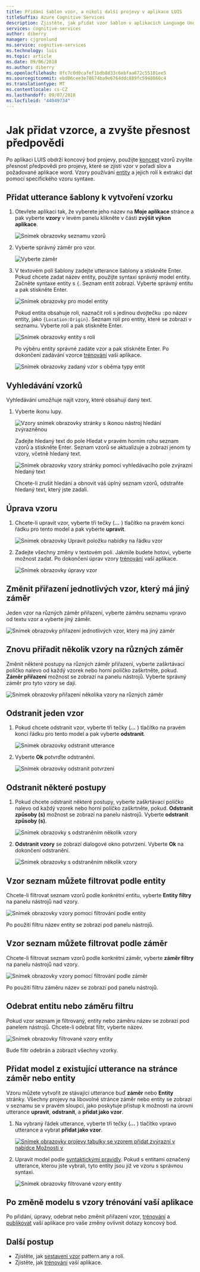 ```yaml
---
title: Přidání šablon vzor, a nikoli další projevy v aplikace LUIS
titleSuffix: Azure Cognitive Services
description: Zjistěte, jak přidat vzor šablon v aplikacích Language Understanding (LUIS) zvyšte přesnost předpovědi.
services: cognitive-services
author: diberry
manager: cjgronlund
ms.service: cognitive-services
ms.technology: luis
ms.topic: article
ms.date: 09/06/2018
ms.author: diberry
ms.openlocfilehash: 0fc7c0d0cafef1bdb8d33c6ebfaa672c55101ee5
ms.sourcegitcommit: ebd06cee3e78674ba9e6764ddc889fc5948060c4
ms.translationtype: MT
ms.contentlocale: cs-CZ
ms.lasthandoff: 09/07/2018
ms.locfileid: "44049734"
---
```

# <a name="how-to-add-patterns-to-improve-prediction-accuracy"></a>Jak přidat vzorce, a zvyšte přesnost předpovědi
Po aplikaci LUIS obdrží koncový bod projevy, použijte [koncept](luis-concept-patterns.md) vzorů zvyšte přesnost předpovědi pro projevy, které se zjistí vzor v pořadí slov a požadované aplikace word. Vzory používání [entity](luis-concept-entity-types.md) a jejich rolí k extrakci dat pomocí specifického vzoru syntaxe. 

## <a name="add-template-utterance-to-create-pattern"></a>Přidat utterance šablony k vytvoření vzorku
1. Otevřete aplikaci tak, že vyberete jeho název na **Moje aplikace** stránce a pak vyberte **vzory** v levém panelu klikněte v části **zvýšit výkon aplikace**.

    ![Snímek obrazovky seznamu vzorů](./media/luis-how-to-model-intent-pattern/patterns-1.png)

2. Vyberte správný záměr pro vzor. 

    ![Vyberte záměr](./media/luis-how-to-model-intent-pattern/patterns-2.png)

3. V textovém poli šablony zadejte utterance šablony a stiskněte Enter. Pokud chcete zadat název entity, použijte syntaxi správný model entity. Začněte syntaxe entity s `{`. Seznam entit zobrazí. Vyberte správný entitu a pak stiskněte Enter. 

    ![Snímek obrazovky pro model entity](./media/luis-how-to-model-intent-pattern/patterns-3.png)

    Pokud entita obsahuje roli, naznačit roli s jedinou dvojtečku `:`po název entity, jako `{Location:Origin}`. Seznam rolí pro entity, které se zobrazí v seznamu. Vyberte roli a pak stiskněte Enter. 

    ![Snímek obrazovky entity s rolí](./media/luis-how-to-model-intent-pattern/patterns-4.png)

    Po výběru entity správné zadáte vzor a pak stiskněte Enter. Po dokončení zadávání vzorce [trénování](luis-how-to-train.md) vaší aplikace.

    ![Snímek obrazovky zadaný vzor s oběma typy entit](./media/luis-how-to-model-intent-pattern/patterns-5.png)

## <a name="search-patterns"></a>Vyhledávání vzorků
Vyhledávání umožňuje najít vzory, které obsahují daný text.  

1. Vyberte ikonu lupy.

    ![Vzory snímek obrazovky stránky s ikonou nástroj hledání zvýrazněnou](./media/luis-how-to-model-intent-pattern/search-icon.png)

    Zadejte hledaný text do pole Hledat v pravém horním rohu seznam vzorů a stiskněte Enter. Seznam vzorů se aktualizuje a zobrazí jenom ty vzory, včetně hledaný text.

    ![Snímek obrazovky vzory stránky pomocí vyhledávacího pole zvýrazní hledaný text](./media/luis-how-to-model-intent-pattern/search-text.png)

    Chcete-li zrušit hledání a obnovit váš úplný seznam vzorů, odstraňte hledaný text, který jste zadali.

<!-- TBD: should I be able to click on the magnifying glass again to close the search box? It doesn't reset the list. -->

## <a name="edit-a-pattern"></a>Úprava vzoru
1. Chcete-li upravit vzor, vyberte tři tečky (***...*** ) tlačítko na pravém konci řádku pro tento model a pak vyberte **upravit**. 

    ![Snímek obrazovky Upravit položku nabídky na řádku vzor](./media/luis-how-to-model-intent-pattern/patterns-three-dots.png) 

2. Zadejte všechny změny v textovém poli. Jakmile budete hotovi, vyberte možnost zadat. Po dokončení úprav vzory [trénování](luis-how-to-train.md) vaší aplikace.

    ![Snímek obrazovky úpravy vzor](./media/luis-how-to-model-intent-pattern/edit-pattern.png)

## <a name="reassign-individual-pattern-to-different-intent"></a>Změnit přiřazení jednotlivých vzor, který má jiný záměr

Jeden vzor na různých záměr přiřazení, vyberte záměru seznamu vpravo od textu vzor a vyberte jiný záměr.

![Snímek obrazovky přiřazení jednotlivých vzor, který má jiný záměr](./media/luis-how-to-model-intent-pattern/reassign-individual-pattern.png)

## <a name="reassign-several-patterns-to-different-intent"></a>Znovu přiřadit několik vzory na různých záměr

Změnit některé postupy na různých záměr přiřazení, vyberte zaškrtávací políčko nalevo od každý vzorek nebo horní políčko zaškrtněte, pokud. **Záměr přiřazení** možnost se zobrazí na panelu nástrojů. Vyberte správný záměr pro tyto vzory se dají. 

![Snímek obrazovky přiřazení několika vzory na různých záměr](./media/luis-how-to-model-intent-pattern/reassign-many-patterns.png)

## <a name="delete-a-single-pattern"></a>Odstranit jeden vzor

1. Pokud chcete odstranit vzor, vyberte tři tečky (***...*** ) tlačítko na pravém konci řádku pro tento model a pak vyberte **odstranit**. 

    ![Snímek obrazovky odstranit utterance](./media/luis-how-to-model-intent-pattern/patterns-three-dots-ddl.png)

2. Vyberte **Ok** potvrďte odstranění.

    ![Snímek obrazovky odstranit potvrzení](./media/luis-how-to-model-intent-pattern/confirm-delete.png)

## <a name="delete-several-patterns"></a>Odstranit některé postupy

1. Pokud chcete odstranit některé postupy, vyberte zaškrtávací políčko nalevo od každý vzorek nebo horní políčko zaškrtněte, pokud. **Odstranit způsoby (s)** možnost se zobrazí na panelu nástrojů. Vyberte **odstranit způsoby (s)**.  

    ![Snímek obrazovky s odstraněním několik vzory](./media/luis-how-to-model-intent-pattern/delete-many-patterns.png)

2. **Odstranit vzory** se zobrazí dialogové okno potvrzení. Vyberte **Ok** na dokončení odstranění.

    ![Snímek obrazovky s odstraněním několik vzory](./media/luis-how-to-model-intent-pattern/delete-many-patterns-confirmation.png)

## <a name="filter-pattern-list-by-entity"></a>Vzor seznam můžete filtrovat podle entity

Chcete-li filtrovat seznam vzorů podle konkrétní entitu, vyberte **Entity filtry** na panelu nástrojů nad vzory. 

![Snímek obrazovky vzory pomocí filtrování podle entity](./media/luis-how-to-model-intent-pattern/filter-entities-1.png)

Po použití filtru název entity se zobrazí pod panelu nástrojů. 

## <a name="filter-pattern-list-by-intent"></a>Vzor seznam můžete filtrovat podle záměr

Chcete-li filtrovat seznam vzorů podle konkrétní záměr, vyberte **záměr filtry** na panelu nástrojů nad vzory. 

![Snímek obrazovky vzory pomocí filtrování podle záměr](./media/luis-how-to-model-intent-pattern/filter-intents-1.png)

Po použití filtru záměru název se zobrazí pod panelu nástrojů. 

## <a name="remove-entity-or-intent-filter"></a>Odebrat entitu nebo záměru filtru
Pokud vzor seznam je filtrovaný, entity nebo záměru název se zobrazí pod panelem nástrojů. Chcete-li odebrat filtr, vyberte název.

![Snímek obrazovky filtrované vzory entity](./media/luis-how-to-model-intent-pattern/filter-entities-2.png)

Bude filtr odebrán a zobrazit všechny vzorky. 

## <a name="add-pattern-from-existing-utterance-on-intent-or-entity-page"></a>Přidat model z existující utterance na stránce záměr nebo entity
Vzoru můžete vytvořit ze stávající utterance buď **záměr** nebo **Entity** stránky. Všechny projevy na libovolné stránce záměr nebo entity se zobrazí v seznamu se v pravém sloupci, jako poskytuje přístup k možnosti na úrovni utterance **upravit**, **odstranit**, a **přidat jako vzor**.

1. Na vybraný řádek utterance, vyberte tři tečky (***...*** ) tlačítko vpravo utterance a vybrat **přidat jako vzor**.

    [![](./media/luis-how-to-model-intent-pattern/add-pattern-from-utterance.png "Snímek obrazovky projevy tabulky se vzorem přidat zvýrazní v nabídce Možnosti v")](./media/luis-how-to-model-intent-pattern/add-pattern-from-utterance.png)

2. Upravit model podle [syntaktickými pravidly](luis-concept-patterns.md#pattern-syntax). Pokud s entitami označený utterance, kterou jste vybrali, tyto entity jsou již ve vzoru s správnou syntaxi.

    ![Snímek obrazovky filtrované vzory entity](./media/luis-how-to-model-intent-pattern/confirm-patterns-modal.png)

## <a name="train-your-app-after-changing-model-with-patterns"></a>Po změně modelu s vzory trénování vaší aplikace
Po přidání, úpravy, odebrat nebo změnit přiřazení vzor, [trénování](luis-how-to-train.md) a [publikovat](luis-how-to-publish-app.md) vaší aplikace pro vaše změny ovlivnit dotazy koncový bod. 

## <a name="next-steps"></a>Další postup

* Zjistěte, jak [sestavení vzor](luis-tutorial-pattern.md) pattern.any a rolí.
* Zjistěte, jak [trénování](luis-how-to-train.md) vaší aplikace.